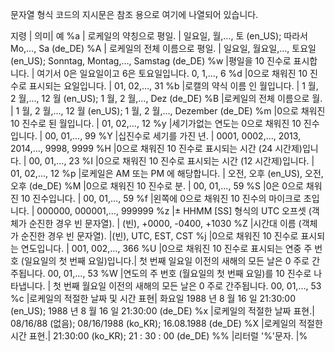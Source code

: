 문자열 형식 코드의 지시문은 참조 용으로 여기에 나열되어 있습니다.

지령 |	의미|	예
%a	| 로케일의 약칭으로 평일.	| 일요일, 월,…, 토 (en_US); 따라서 Mo,…, Sa (de_DE)
%A	| 로케일의 전체 이름으로 평일.	| 일요일, 월요일,…, 토요일 (en_US); Sonntag, Montag,…, Samstag (de_DE)
%w	|평일을 10 진수로 표시합니다. | 여기서 0은 일요일이고 6은 토요일입니다.	0, 1,…, 6
%d	|0으로 채워진 10 진수로 표시되는 요일입니다. |	01, 02,…, 31
%b	|로캘의 약식 이름 인 월입니다. |	1 월, 2 월,…, 12 월 (en_US); 1 월, 2 월,…, Dez (de_DE)
%B	|로케일의 전체 이름으로 월. |	1 월, 2 월,…, 12 월 (en_US); 1 월, 2 월,…, Dezember (de_DE)
%m	|0으로 채워진 10 진수로 된 월입니다. |	01, 02,…, 12
%y	|세기가없는 연도는 0으로 채워진 10 진수입니다. |	00, 01,…, 99
%Y	|십진수로 세기를 가진 년.	| 0001, 0002,…, 2013, 2014,…, 9998, 9999
%H	|0으로 채워진 10 진수로 표시되는 시간 (24 시간제)입니다. |	00, 01,…, 23
%I	|0으로 채워진 10 진수로 표시되는 시간 (12 시간제)입니다. |	01, 02,…, 12
%p	|로케일은 AM 또는 PM 에 해당합니다.	| 오전, 오후 (en_US), 오전, 오후 (de_DE)
%M	|0으로 채워진 10 진수로 분.	| 00, 01,…, 59
%S	|0은 0으로 채워진 10 진수입니다.	| 00, 01,…, 59
%f	|왼쪽에 0으로 채워진 10 진수의 마이크로 초입니다. |	000000, 000001,…, 999999
%z	|± HHMM [SS] 형식의 UTC 오프셋 (객체가 순진한 경우 빈 문자열).	| (빈), +0000, -0400, +1030
%Z	|시간대 이름 (객체가 순진한 경우 빈 문자열).	|(빈), UTC, EST, CST
%j	|0으로 채워진 10 진수로 표시되는 연도입니다.	| 001, 002,…, 366
%U	|0으로 채워진 10 진수로 표시되는 연중 주 번호 (일요일의 첫 번째 요일)입니다.| 첫 번째 일요일 이전의 새해의 모든 날은 0 주로 간주됩니다.	00, 01,…, 53
%W	|연도의 주 번호 (월요일의 첫 번째 요일)를 10 진수로 나타냅니다. | 첫 번째 월요일 이전의 새해의 모든 날은 0 주로 간주됩니다.	00, 01,…, 53
%c	|로케일의 적절한 날짜 및 시간 표현|	화요일 1988 년 8 월 16 일 21:30:00 (en_US); 1988 년 8 월 16 일 21:30:00 (de_DE)
%x	|로케일의 적절한 날짜 표현.|	08/16/88 (없음); 08/16/1988 (ko_KR); 16.08.1988 (de_DE)
%X	|로케일의 적절한 시간 표현.|	21:30:00 (ko_KR); 21 : 30 : 00 (de_DE)
%%	|리터럴 '%'문자.	|%
